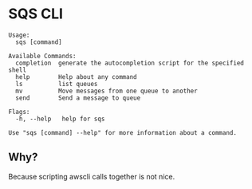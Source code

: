 # SQS CLI

```
Usage:
  sqs [command]

Available Commands:
  completion  generate the autocompletion script for the specified shell
  help        Help about any command
  ls          list queues
  mv          Move messages from one queue to another
  send        Send a message to queue

Flags:
  -h, --help   help for sqs

Use "sqs [command] --help" for more information about a command.
```

## Why?

Because scripting awscli calls together is not nice.
